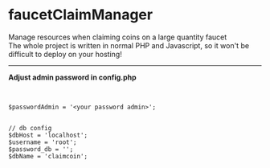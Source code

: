 # faucetClaimManager
Manage resources when claiming coins on a large quantity faucet<br>
The whole project is written in normal PHP and Javascript, so it won't be difficult to deploy on your hosting!
<hr>
<b>Adjust admin password in config.php</b><br>
<pre>


    $passwordAdmin = '<your password admin>';


    // db config
    $dbHost = 'localhost';
    $username = 'root';
    $password_db = '';
    $dbName = 'claimcoin';
</pre>
